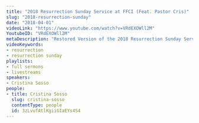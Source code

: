 ```yaml
---
title: "2018 Resurrection Sunday Service at FFCI (Feat. Pastor Cris)"
slug: "2018-resurrection-sunday"
date: "2018-04-01"
videoLink: "https://www.youtube.com/watch?v=VRdEXOWll2M"
YoutubeID: "VRdEXOWll2M"
metaDescription: "Restored Version of the 2018 Resurrection Sunday Service at Freedom Fellowship Church. Due to technical difficulties with the livestream the original video did not record the beginning minutes of the sermon. We stitched the audio we were recording with..."
videoKeywords:
- resurrection
- resurrection sunday
playlists:
- full sermons
- livestreams
speakers:
- Cristina Sosso
people:
- title: Cristina Sosso
  slug: cristina-sosso
  contentType: people
  id: 3zLvufAtlKgiiGIaEYs4S4
---
```

